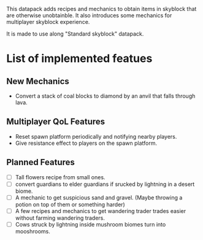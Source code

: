 This datapack adds recipes and mechanics to obtain items in skyblock that are otherwise unobtainble. It also introduces some mechanics for multiplayer skyblock experience.

It is made to use along "Standard skyblock" datapack.
# List of implemented featues
## New Mechanics
- Convert a stack of coal blocks to diamond by an anvil that falls through lava.
## Multiplayer QoL Features
- Reset spawn platform periodically and notifying nearby players.
- Give resistance effect to players on the spawn platform.

## Planned Features
- [ ] Tall flowers recipe from small ones.
- [ ] convert guardians to elder guardians if srucked by lightning in a desert biome.
- [ ] A mechanic to get suspicious sand and gravel. (Maybe throwing a potion on top of them or something harder)
- [ ] A few recipes and mechanics to get wandering trader trades easier without farming wandering traders.
- [ ] Cows struck by lightning inside mushroom biomes turn into mooshrooms.